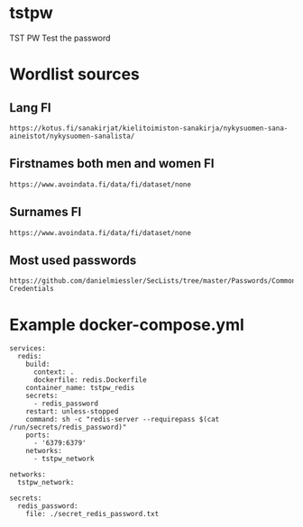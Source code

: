 # tstpw
TST PW Test the password

# Wordlist sources
## Lang FI
```
https://kotus.fi/sanakirjat/kielitoimiston-sanakirja/nykysuomen-sana-aineistot/nykysuomen-sanalista/
```

## Firstnames both men and women FI
```
https://www.avoindata.fi/data/fi/dataset/none
```


## Surnames FI
```
https://www.avoindata.fi/data/fi/dataset/none
```

## Most used passwords
```
https://github.com/danielmiessler/SecLists/tree/master/Passwords/Common-Credentials
```

# Example docker-compose.yml
```
services:
  redis:
    build:
      context: .
      dockerfile: redis.Dockerfile
    container_name: tstpw_redis
    secrets:
      - redis_password
    restart: unless-stopped
    command: sh -c "redis-server --requirepass $(cat /run/secrets/redis_password)"
    ports:
      - '6379:6379'
    networks:
      - tstpw_network

networks:
  tstpw_network:

secrets:
  redis_password:
    file: ./secret_redis_password.txt
```